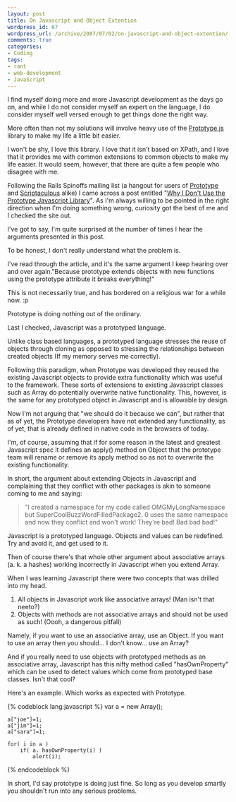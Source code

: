 ```yaml
--- 
layout: post
title: On Javascript and Object Extention
wordpress_id: 67
wordpress_url: /archive/2007/07/02/on-javascript-and-object-extention/
comments: true
categories: 
- Coding
tags: 
- rant
- web-development
- JavaScript
---
```


I find myself doing more and more Javascript development as the days go on, and while I do not consider myself an expert on the language, I do consider myself well versed enough to get things done the right way. 

More often than not my solutions will involve heavy use of the [Prototype.js](http://www.prototypejs.org) library to make my life a little bit easier. 

I won't be shy, I love this library. I love that it isn't based on XPath, and I love that it provides me with common extensions to common objects to make my life easier. It would seem, however, that there are quite a few people who disagree with me. 

Following the Rails Spinoffs mailing list (a hangout for users of [Prototype](http://www.prototypejs.org) and [Scriptaculous](http://script.aculo.us/) alike) I came across a post entitled "[Why I Don't Use the Prototype Javascript Library](http://blog.metawrap.com/blog/WhyIDontUseThePrototypejsJavaScriptLibrary.aspx)". As I'm always willing to be pointed in the right direction when I'm doing something wrong, curiosity got the best of me and I checked the site out. 

I've got to say, I'm quite surprised at the number of times I hear the arguments presented in this post. 

To be honest, I don't really understand what the problem is.

<!--more-->

I've read through the article, and it's the same argument I keep hearing over and over again."Because prototype extends objects with new functions using the prototype attribute it breaks everything!"

This is not necessarily true, and has bordered on a religious war for a while now. :p

Prototype is doing nothing out of the ordinary. 

Last I checked, Javascript was a prototyped language. 

Unlike class based languages, a prototyped language stresses the reuse of objects through cloning as opposed to stressing the relationships between created objects (If my memory serves me correctly). 

Following this paradigm, when Prototype was developed they reused the existing Javascript objects to provide extra functionality which was useful to the framework. These sorts of extensions to existing Javascript classes such as Array do potentially overwrite native functionality. This, however, is the same for any prototyped object in Javascript and is allowable by design.

Now I'm not arguing that "we should do it because we can", but rather that as of yet, the Prototype developers have not extended any functionality, as of yet, that is already defined in native code in the browsers of today.

I'm, of course, assuming that if for some reason in the latest and greatest Javascript spec it defines an apply() method on Object that the prototype team will rename or remove its apply method so as not to overwrite the existing functionality.

In short, the argument about extending Objects in Javascript and complaining that they conflict with other packages is akin to someone coming to me and saying:

> "I created a namespace for my code called OMGMyLongNamespace but SuperCoolBuzzWordFilledPackage2. 0 uses the same namespace and now they conflict and won't work! They're bad! Bad bad bad!"

Javascript is a prototyped language. Objects and values can be redefined. Try and avoid it, and get used to it.

Then of course there's that whole other argument about associative arrays (a. k. a hashes) working incorrectly in Javascript when you extend Array.

When I was learning Javascript there were two concepts that was drilled into my head.

1. All objects in Javascript work like associative arrays! (Man isn't that neeto?)
2. Objects with methods are not associative arrays and should not be used as such! (Oooh, a dangerous pitfall)

Namely, if you want to use an associative array, use an Object. If you want to use an array then you should... I don't know... use an Array?

And if you really need to use objects with prototyped methods as an associative array, Javascript has this nifty method called "hasOwnProperty" which can be used to detect values which come from prototyped base classes. Isn't that cool?

Here's an example. Which works as expected with Prototype.

{% codeblock lang:javascript %}
    var a = new Array();

    a["joe"]=1;
    a["jim"]=1;
    a["sara"]=1;

    for( i in a )    
        if( a. hasOwnProperty(i) )
            alert(i);
{% endcodeblock %}

In short, I'd say prototype is doing just fine. So long as you develop smartly you shouldn't run into any serious problems.
